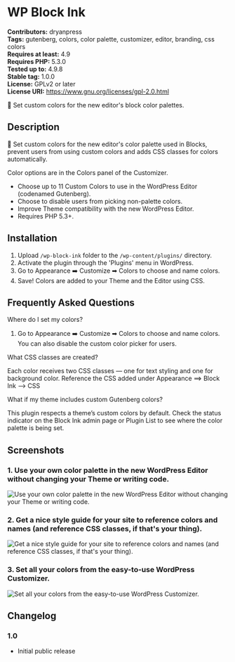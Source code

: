 # WP Block Ink #
**Contributors:** dryanpress  
**Tags:** gutenberg, colors, color palette, customizer, editor, branding, css colors  
**Requires at least:** 4.9  
**Requires PHP:** 5.3.0  
**Tested up to:** 4.9.8  
**Stable tag:** 1.0.0  
**License:** GPLv2 or later  
**License URI:** https://www.gnu.org/licenses/gpl-2.0.html  

🎨 Set custom colors for the new editor's block color palettes.

## Description ##

🎨 Set custom colors for the new editor's color palette used in Blocks, prevent users from using custom colors and adds CSS classes for colors automatically.

Color options are in the Colors panel of the Customizer.

* Choose up to 11 Custom Colors to use in the WordPress Editor (codenamed Gutenberg).
* Choose to disable users from picking non-palette colors.
* Improve Theme compatibility with the new WordPress Editor.
* Requires PHP 5.3+.

## Installation ##

1. Upload `/wp-block-ink` folder to the `/wp-content/plugins/` directory.
1. Activate the plugin through the 'Plugins' menu in WordPress.
1. Go to Appearance ➡️ Customize ➡ Colors to choose and name colors.
1. Save! Colors are added to your Theme and the Editor using CSS.

## Frequently Asked Questions ##

Where do I set my colors?

1. Go to Appearance ➡️ Customize ➡ Colors to choose and name colors. You can also disable the custom color picker for users.

What CSS classes are created?

Each color receives two CSS classes — one for text styling and one for background color. Reference the CSS added under Appearance ==> Block Ink --> CSS

What if my theme includes custom Gutenberg colors?

This plugin respects a theme’s custom colors by default. Check the status indicator on the Block Ink admin page or Plugin List to see where the color palette is being set.

## Screenshots ##

### 1. Use your own color palette in the new WordPress Editor without changing your Theme or writing code. ###
![Use your own color palette in the new WordPress Editor without changing your Theme or writing code.](http://ps.w.org/wp-block-ink/assets/screenshot-1.png)

### 2. Get a nice style guide for your site to reference colors and names (and reference CSS classes, if that's your thing). ###
![Get a nice style guide for your site to reference colors and names (and reference CSS classes, if that's your thing).](http://ps.w.org/wp-block-ink/assets/screenshot-2.png)

### 3. Set all your colors from the easy-to-use WordPress Customizer. ###
![Set all your colors from the easy-to-use WordPress Customizer.](http://ps.w.org/wp-block-ink/assets/screenshot-3.png)


## Changelog ##

### 1.0 ###
* Initial public release
